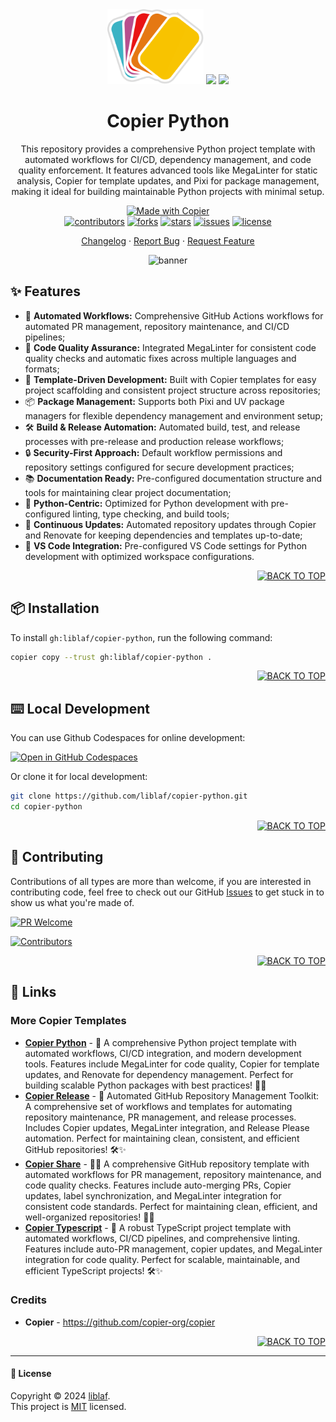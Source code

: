 <div align="center"><a name="readme-top"></a>

<img height="120" src="https://raw.githubusercontent.com/copier-org/copier/refs/heads/master/img/logo.svg" />
<img height="120" src="https://gw.alipayobjects.com/zos/kitchen/qJ3l3EPsdW/split.svg" />
<img height="120" src="https://api.iconify.design/devicon/python.svg" />

<h1>Copier Python</h1>

This repository provides a comprehensive Python project template with automated workflows for CI/CD, dependency management, and code quality enforcement. It features advanced tools like MegaLinter for static analysis, Copier for template updates, and Pixi for package management, making it ideal for building maintainable Python projects with minimal setup.

[![Made with Copier](https://img.shields.io/endpoint?url=https://raw.githubusercontent.com/copier-org/copier/master/img/badge/badge-black.json)](https://github.com/copier-org/copier) <br />
[![contributors](https://img.shields.io/github/contributors/liblaf/copier-python)](https://github.com/liblaf/copier-python/graphs/contributors)
[![forks](https://img.shields.io/github/forks/liblaf/copier-python)](https://github.com/liblaf/copier-python/forks)
[![stars](https://img.shields.io/github/stars/liblaf/copier-python)](https://github.com/liblaf/copier-python/stargazers)
[![issues](https://img.shields.io/github/issues/liblaf/copier-python)](https://github.com/liblaf/copier-python/issues)
[![license](https://img.shields.io/github/license/liblaf/copier-python)](https://github.com/liblaf/copier-python/blob/main/LICENSE)

[Changelog](https://github.com/liblaf/copier-python/blob/main/CHANGELOG.md) · [Report Bug](https://github.com/liblaf/copier-python/issues) · [Request Feature](https://github.com/liblaf/copier-python/issues)

![banner](https://raw.githubusercontent.com/andreasbm/readme/master/assets/lines/rainbow.png)

</div>

## ✨ Features

- 🤖 **Automated Workflows:** Comprehensive GitHub Actions workflows for automated PR management, repository maintenance, and CI/CD pipelines;
- 🧹 **Code Quality Assurance:** Integrated MegaLinter for consistent code quality checks and automatic fixes across multiple languages and formats;
- 🧩 **Template-Driven Development:** Built with Copier templates for easy project scaffolding and consistent project structure across repositories;
- 📦 **Package Management:** Supports both Pixi and UV package managers for flexible dependency management and environment setup;
- 🛠️ **Build & Release Automation:** Automated build, test, and release processes with pre-release and production release workflows;
- 🔒 **Security-First Approach:** Default workflow permissions and repository settings configured for secure development practices;
- 📚 **Documentation Ready:** Pre-configured documentation structure and tools for maintaining clear project documentation;
- 🐍 **Python-Centric:** Optimized for Python development with pre-configured linting, type checking, and build tools;
- 🔄 **Continuous Updates:** Automated repository updates through Copier and Renovate for keeping dependencies and templates up-to-date;
- 🎨 **VS Code Integration:** Pre-configured VS Code settings for Python development with optimized workspace configurations.

<div align="right">

[![BACK TO TOP](https://img.shields.io/badge/-BACK_TO_TOP-black?style=flat-square)](#readme-top)

</div>

## 📦 Installation

To install `gh:liblaf/copier-python`, run the following command:

```bash
copier copy --trust gh:liblaf/copier-python .
```

<div align="right">

[![BACK TO TOP](https://img.shields.io/badge/-BACK_TO_TOP-black?style=flat-square)](#readme-top)

</div>

## ⌨️ Local Development

You can use Github Codespaces for online development:

[![Open in GitHub Codespaces](https://github.com/codespaces/badge.svg)](https://codespaces.new/liblaf/copier-python)

Or clone it for local development:

```bash
git clone https://github.com/liblaf/copier-python.git
cd copier-python
```

<div align="right">

[![BACK TO TOP](https://img.shields.io/badge/-BACK_TO_TOP-black?style=flat-square)](#readme-top)

</div>

## 🤝 Contributing

Contributions of all types are more than welcome, if you are interested in contributing code, feel free to check out our GitHub [Issues](https://github.com/liblaf/copier-python/issues) to get stuck in to show us what you're made of.

[![PR Welcome](https://img.shields.io/badge/%F0%9F%A4%AF%20PR%20WELCOME-%E2%86%92-ffcb47?labelColor=black&style=for-the-badge)](https://github.com/liblaf/copier-python/pulls)

[![Contributors](https://contrib.rocks/image?repo=liblaf%2Fcopier-python)](https://github.com/liblaf/copier-python/graphs/contributors)

<div align="right">

[![BACK TO TOP](https://img.shields.io/badge/-BACK_TO_TOP-black?style=flat-square)](#readme-top)

</div>

## 🔗 Links

### More Copier Templates

- **[Copier Python](https://github.com/liblaf/copier-python)** - 🚀 A comprehensive Python project template with automated workflows, CI/CD integration, and modern development tools. Features include MegaLinter for code quality, Copier for template updates, and Renovate for dependency management. Perfect for building scalable Python packages with best practices! 🐍✨
- **[Copier Release](https://github.com/liblaf/copier-release)** - 🚀 Automated GitHub Repository Management Toolkit: A comprehensive set of workflows and templates for automating repository maintenance, PR management, and release processes. Includes Copier updates, MegaLinter integration, and Release Please automation. Perfect for maintaining clean, consistent, and efficient GitHub repositories! 🛠️✨
- **[Copier Share](https://github.com/liblaf/copier-share)** - 🤖✨ A comprehensive GitHub repository template with automated workflows for PR management, repository maintenance, and code quality checks. Features include auto-merging PRs, Copier updates, label synchronization, and MegaLinter integration for consistent code standards. Perfect for maintaining clean, efficient, and well-organized repositories! 🚀🔧
- **[Copier Typescript](https://github.com/liblaf/copier-typescript)** - 🚀 A robust TypeScript project template with automated workflows, CI/CD pipelines, and comprehensive linting. Features include auto-PR management, copier updates, and MegaLinter integration for code quality. Perfect for scalable, maintainable, and efficient TypeScript projects! 🛠️✨

### Credits

- **Copier** - <https://github.com/copier-org/copier>

<div align="right">

[![BACK TO TOP](https://img.shields.io/badge/-BACK_TO_TOP-black?style=flat-square)](#readme-top)

</div>

---

#### 📝 License

Copyright © 2024 [liblaf](https://github.com/liblaf). <br />
This project is [MIT](./LICENSE) licensed.

